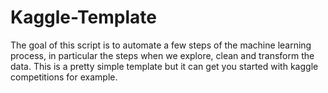 # Kaggle-Template

The goal of this script is to automate a few steps of the machine learning process, in particular the steps when we explore, clean and transform the data.
This is a pretty simple template but it can get you started with kaggle competitions for example.
